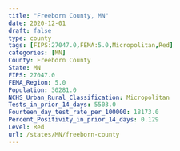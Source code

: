 ```yaml
---
title: "Freeborn County, MN"
date: 2020-12-01
draft: false
type: county
tags: [FIPS:27047.0,FEMA:5.0,Micropolitan,Red]
categories: [MN]
County: Freeborn County
State: MN
FIPS: 27047.0
FEMA_Region: 5.0
Population: 30281.0
NCHS_Urban_Rural_Classification: Micropolitan
Tests_in_prior_14_days: 5503.0
Fourteen_day_test_rate_per_100000: 18173.0
Percent_Positivity_in_prior_14_days: 0.129
Level: Red
url: /states/MN/freeborn-county
---
```



